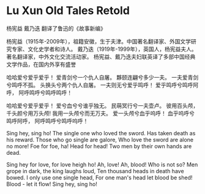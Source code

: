 # Lu Xun Old Tales Retold

杨宪益 戴乃迭 翻译了鲁迅的《故事新编》

杨宪益（1915年-2009年），祖籍安徽，生于夫津。中国著名翻译家、外国文学研究专家、文化史学者和诗人。
戴乃迭（1919年-1999年），英国人，杨宪益夫人。著名翻译家，中外文化交流活动家。
杨宪益、戴乃迭夫妇联英译了多部中国经典文学作品，在国内外享有盛誉

哈哈爱兮爱乎爱乎！
爱青剑兮一个仇人自屠。
夥颐连翩兮多少一夫。
一夫爱青剑兮鸣呼不孤。
头换头兮两个仇人自屠。
一夫则无兮爱乎鸣呼！
爱乎鸣呼兮鸣呼阿呼，
阿呼鸣呼兮鸣呼鸣呼！

哈哈爱兮爱乎爱乎！
爱兮血兮兮谁乎独无。
民萌冥行兮一夫壶卢。
彼用百头颅，千头颜兮用万头颅!
我用一头颅兮而无万夫。
爱一头颅兮血乎呜呼！
血乎呜呼兮鸣呼阿呼，
阿呼鸣呼兮鸣呼呜呼！

Sing hey, sing ho!
The single one who loved the sword.
Has taken death as his reward.
Those who go single are galore,
Who love the sword are alone no more!
Foe for foe, ha! Head for head!
Two men by their own hands are dead.

Sing hey for love, for love heigh ho!
Ah, love! Ah, blood! Who is not so?
Men grope in dark, the king laughs loud,
Ten thousand heads in death have bowed.
I only use one single head,
For one man's head let blood be shed!
Blood - let it flow!
Sing hey, sing ho!